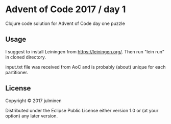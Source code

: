 # Advent of Code 2017 / day 1

Clojure code solution for Advent of Code day one puzzle

## Usage

I suggest to install Leiningen from https://leiningen.org/. Then run "lein run" in cloned directory.

input.txt file was received from AoC and is probably (about) unique for each partitioner.

## License

Copyright © 2017 julminen

Distributed under the Eclipse Public License either version 1.0 or (at
your option) any later version.
